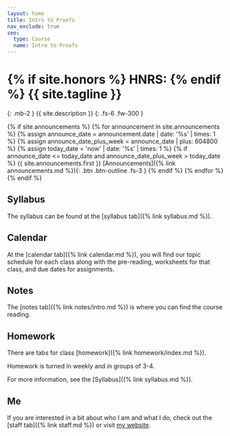 ```yaml
---
layout: home
title: Intro to Proofs
nav_exclude: true
seo:
  type: Course
  name: Intro to Proofs
---
```


# {% if site.honors %} HNRS: {% endif %} {{ site.tagline }}
{: .mb-2 }
{{ site.description }}
{: .fs-6 .fw-300 }

{% if site.announcements %}
{% for announcement in site.announcements %}
{% assign announce_date = announcement.date | date: '%s' | times: 1 %}
{% assign announce_date_plus_week = announce_date | plus: 604800 %}
{% assign today_date = 'now' | date: '%s' | times: 1 %}
{% if announce_date <= today_date and announce_date_plus_week > today_date %}
{{ site.announcements.first }}
[Announcements]({% link announcements.md %}){: .btn .btn-outline .fs-3 }
{% endif %}
{% endfor %}
{% endif %}

## Syllabus 

The syllabus can be found at the [syllabus tab]({% link syllabus.md %}). 

## Calendar 

At the [calendar tab]({% link calendar.md %}), you will find our topic schedule 
for each class along with the pre-reading, worksheets for that class, and 
due dates for assignments.  

## Notes 

The [notes tab]({% link notes/intro.md %}) is where you can find the course reading. 

## Homework

There are tabs for class [homework]({% link homework/index.md %}). 

Homework is turned in weekly and in groups of 3-4. 

For more information, see the [Syllabus]({% link syllabus.md %}).

## Me

If you are interested in a bit about who I am and what I do, check out the 
[staff tab]({% link staff.md %}) or visit [my website](https://www.matthewrobertballard.com).
